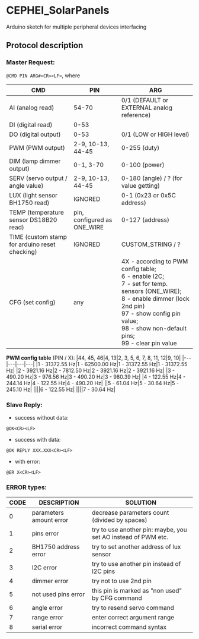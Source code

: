 # CEPHEI_SolarPanels

Arduino sketch for multiple peripheral devices interfacing 

## Protocol description

### Master Request:

`@CMD PIN ARG#<CR><LF>`, where

|**CMD**|**PIN**|**ARG**|
|---|---|---|
|AI (analog read)|54-70|0/1 (DEFAULT or EXTERNAL analog reference)|
|DI (digital read)|0-53||
|DO (digital output)|0-53|0/1 (LOW or HIGH level)|
|PWM (PWM output)|2-9, 10-13, 44-45|0-255 (duty)|
|DIM (lamp dimmer output)|0-1, 3-70|0-100 (power)|
|SERV (servo output / angle value)|2-9, 10-13, 44-45|0-180 (angle) / ? (for value getting)|
|LUX (light sensor BH1750 read)|IGNORED|0-1 (0x23 or 0x5C address)|
|TEMP (temperature sensor DS18B20 read)|pin, configured as ONE_WIRE|0-127 (address)|
|TIME (custom stamp for arduino reset checking)|IGNORED|CUSTOM_STRING / ?|
|CFG (set config)|any|4X - according to PWM config table; <br>6 - enable I2C; <br>7 - set for temp. sensors (ONE_WIRE); <br>8 - enable dimmer (lock 2nd pin)<br>97 - show config  pin value; <br>98 - show non-default pins; <br>99 - clear pin value|

**PWM config table** (PIN / X):
|44, 45, 46|4, 13|2, 3, 5, 6, 7, 8, 11, 12|9, 10|
|---|---|---|---|
|1 - 31372.55 Hz|1 - 62500.00 Hz|1 - 31372.55 Hz|1 - 31372.55 Hz|
|2 - 3921.16 Hz|2 - 7812.50 Hz|2 - 3921.16 Hz|2 - 3921.16 Hz|
|3 - 490.20 Hz|3 - 976.56 Hz|3 - 490.20 Hz|3 - 980.39 Hz|
|4 - 122.55 Hz|4 - 244.14 Hz|4 - 122.55 Hz|4 - 490.20 Hz|
||5 - 61.04 Hz|5 - 30.64 Hz|5 - 245.10 Hz|
||||6 - 122.55 Hz|
||||7 - 30.64 Hz|

### Slave Reply:

* success without data:

`@OK<CR><LF>`

* success with data:

`@OK REPLY XXX.XXX<CR><LF>`

* with error:

`@ER X<CR><LF>`

### ERROR types:

|**CODE**|**DESCRIPTION**|**SOLUTION**|
|---|---|---|
|0|parameters amount error|decrease parameters count (divided by spaces)|
|1|pins error|try to use another pin: maybe, you set AO instead of PWM etc.|
|2|BH1750 address error|try to set another address of lux sensor|
|3|I2C error|try to use another pin instead of I2C pins|
|4|dimmer error|try not to use 2nd pin|
|5|not used pins error|this pin is marked as "non used" by CFG command|
|6|angle error|try to resend servo command|
|7|range error|enter correct argument range|
|8|serial error|incorrect command syntax|
